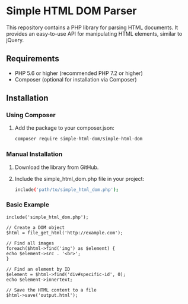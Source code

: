 # Simple HTML DOM Parser

This repository contains a PHP library for parsing HTML documents. It provides an easy-to-use API for manipulating HTML elements, similar to jQuery.

## Requirements

- PHP 5.6 or higher (recommended PHP 7.2 or higher)
- Composer (optional for installation via Composer)

## Installation

### Using Composer

1. Add the package to your composer.json:
    ```bash
    composer require simple-html-dom/simple-html-dom
    ```
### Manual Installation

1. Download the library from GitHub.

2. Include the simple_html_dom.php file in your project:

    ```bash
    include('path/to/simple_html_dom.php');
    ```

### Basic Example

     
     
    include('simple_html_dom.php');

    // Create a DOM object
    $html = file_get_html('http://example.com');

    // Find all images
    foreach($html->find('img') as $element) {
	echo $element->src . '<br>';
    }

    // Find an element by ID
    $element = $html->find('div#specific-id', 0);
    echo $element->innertext;

    // Save the HTML content to a file
    $html->save('output.html');
 
     
 
